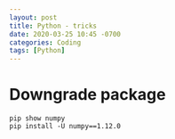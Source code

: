 ```yaml
---
layout: post
title: Python - tricks
date: 2020-03-25 10:45 -0700
categories: Coding
tags: [Python]
---
```


# Downgrade package

```python3
pip show numpy
pip install -U numpy==1.12.0
```
